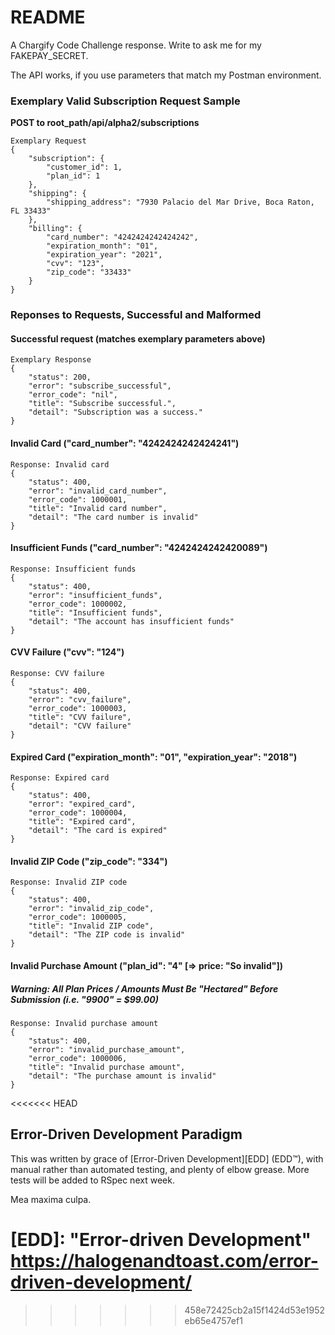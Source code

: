 # README

A Chargify Code Challenge response. Write to ask me for my FAKEPAY_SECRET. 

The API works, if you use parameters that match my Postman environment. 

### Exemplary Valid Subscription Request Sample

__POST to root_path/api/alpha2/subscriptions__
```
Exemplary Request
{	
	"subscription": {
		"customer_id": 1,
		"plan_id": 1
	},
	"shipping": {
		"shipping_address": "7930 Palacio del Mar Drive, Boca Raton, FL 33433"
	},
	"billing": {
		"card_number": "4242424242424242",
		"expiration_month": "01",
		"expiration_year": "2021",
		"cvv": "123",
		"zip_code": "33433"
	}
}
```

### Reponses to Requests, Successful and Malformed

#### Successful request (matches exemplary parameters above)
```
Exemplary Response
{
    "status": 200,
    "error": "subscribe_successful",
    "error_code": "nil",
    "title": "Subscribe successful.",
    "detail": "Subscription was a success."
}
```

#### Invalid Card ("card_number": "4242424242424241")
```
Response: Invalid card
{
    "status": 400,
    "error": "invalid_card_number",
    "error_code": 1000001,
    "title": "Invalid card number",
    "detail": "The card number is invalid"
}
```
#### Insufficient Funds ("card_number": "4242424242420089")
```
Response: Insufficient funds
{
    "status": 400,
    "error": "insufficient_funds",
    "error_code": 1000002,
    "title": "Insufficient funds",
    "detail": "The account has insufficient funds"
}
```
#### CVV Failure ("cvv": "124")
```
Response: CVV failure
{
    "status": 400,
    "error": "cvv_failure",
    "error_code": 1000003,
    "title": "CVV failure",
    "detail": "CVV failure"
}
```
#### Expired Card ("expiration_month": "01", "expiration_year": "2018")
```
Response: Expired card
{
    "status": 400,
    "error": "expired_card",
    "error_code": 1000004,
    "title": "Expired card",
    "detail": "The card is expired"
}
```
#### Invalid ZIP Code ("zip_code": "334")
```
Response: Invalid ZIP code
{
    "status": 400,
    "error": "invalid_zip_code",
    "error_code": 1000005,
    "title": "Invalid ZIP code",
    "detail": "The ZIP code is invalid"
}
```
#### Invalid Purchase Amount ("plan_id": "4" [=> price: "So invalid"])
##### Warning: All Plan Prices / Amounts Must Be "Hectared" Before Submission (i.e. "9900" = $99.00)
```
Response: Invalid purchase amount
{
    "status": 400,
    "error": "invalid_purchase_amount",
    "error_code": 1000006,
    "title": "Invalid purchase amount",
    "detail": "The purchase amount is invalid"
}
```
<<<<<<< HEAD

## Error-Driven Development Paradigm

This was written by grace of [Error-Driven Development][EDD] (EDD™), with manual rather than automated testing, and plenty of elbow grease. More tests will be added to RSpec next week.

Mea maxima culpa.

[EDD]: "Error-driven Development" https://halogenandtoast.com/error-driven-development/
=======
>>>>>>> 458e72425cb2a15f1424d53e1952eb65e4757ef1
